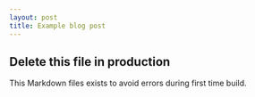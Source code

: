 ```yaml
---
layout: post
title: Example blog post
---
```


## Delete this file in production

This Markdown files exists to avoid errors during first time build.
